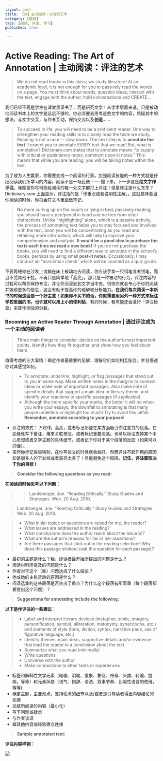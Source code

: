 ```yaml
---
layout: post
title: 【译】主动阅读：评注的艺术
category: [翻译]
tags: [阅读, 评注, 学习]
published: true

---
```


# Active Reading: The Art of Annotation | 主动阅读：评注的艺术

> We do not read books in this class; we study literature! At an academic level, it is not enough for you to passively read the words on a page. You must think about words, question ideas, interact with the text, engage with the author, hold conversations and CREATE...

我们已经不再是学生在课堂里读书了，而是研究文学！从学术层面来说，只是被动地阅读书本上的文字是远远不够的。你必须要去思考这些文字的内容，质疑其中的想法，与文字交互，与作者互动，保持交流以及**创造**……

> To succeed in life, you will need to be a proficient reader. One way to strengthen your reading skills is to closely read the texts we study. Reading is not a race -- slow down. The next step is to **annotate the text**. I expect you to annotate EVERY text that we read! But, what is annotation? Dictionary.com states that to annotate means “to supply with critical or explanatory notes; comment upon in notes.” This means that while you are reading, you will be taking notes within the text.

为了成为人生赢家，你需要变成一个阅读的行家。加强阅读技能的一种方式就是仔细阅读我们所学习的内容。阅读不是一场比赛 —— 慢下来。下一步就是**给文字作评注**。我期望你尽可能给阅读的每一处文字都打上评注！但是评注是什么东东？Dictionary.com 上面显示，评注指的是「作重点或者说明性注解」。这就意味着当你阅读的时候，你将会在文本里面做笔记。

> No more curling up on the couch or lying in bed, passively reading; you should have a pen/pencil in hand and be free from other distractions. Unlike "highlighting” alone, which is a passive activity, the process of annotating text helps you to stay focused and involved with the text. Soon you will be concentrating as you read and retaining more information, which will help to improve your comprehension and analysis. **It would be a good idea to purchase the texts each time we read a new book!** If you do not purchase the books, you will need to find a different way to annotate in the school’s books, perhaps by using small **post-it notes**. Occasionally, I may conduct an “annotation check” which will be counted as a quiz grade.

不要再蜷缩在沙发上或躺在床上被动地去阅读，你应该手拿一只钢笔或者铅笔，而且不受其他干扰。不再只是简单地「高亮」，那只是一种被动的行为，评注内容的过程可以帮你保持专注，并让你沉浸到到文字当中去。很快你就会专心于你的阅读并吸收更多的信息，这会有助于提高你的理解和分析能力。**在我们每次阅读一本新书的时候这会是一个好主意！**如果你不买书的话，你就需要用另外一种方式来标注学校里面的书，也许就可以用上小的**便利贴**。有的时候，我可能还会进行「评注检查」来算作测验的分数。

### Becoming an Active Reader Through Annotation | 通过评注成为一个主动的阅读者

> Three main things to consider: decide on the author’s most important points, identify how they fit together, and show how you feel about them.

值得考虑的三大事情：确定作者最重要的见解，理解它们如何相互配合，并且描述你对其感觉如何。

> * To annotate: *underline*, highlight, or flag passages that stand out to you in some way. Make written notes in the margins to connect ideas or make note of important passages. Also make note of specific details that support a main idea or literary theme, and identify your reactions to specific passages (if applicable).
> * Although the more specific your marks, the better it will be when you write your essays, the downfall to annotating is that many people underline or highlight too much! Try to avoid this pitfall. **Remember, annotate according to your purpose!**


  * 评注的方式：*下划线*，高亮，或者标记那些在某方面吸引你注意力的段落。在边缘处写下备注，用来关联想法，或者标记重要段落。也可以标注支持某个中心思想或者文学主题的具体细节，或者记下你对于某个段落的反应（如果可以的话）。
  * 虽然你标记得越特别，在你写论文的时候就会越好，然而评注不起作用的原因却是很多人的下划线或者高亮太多了！尽量避免这个陷阱。**记住，评注要取决于你的目标！**

> **Consider the following questions as you read:**

**在阅读的时候思考以下问题：**

> > Landsberger, Joe. “Reading Critically.” Study Guides and Strategies. Web. 20 Aug. 2010.

> Landsberger, Joe. “Reading Critically.” Study Guides and Strategies. Web. 20 Aug. 2010.

> * What initial topics or questions are raised for me, the reader?
> * What issues are addressed in the reading?
> * What conclusions does the author reach about the issue(s)?
> * What are the author’s reasons for his or her assertions?
> * Are there passages that stick out in the reading selection? Why does this passage stickout (ask this question for each passage)?

  * 最初的主题是什么？我，即读者最开始所提出的问题是什么？
  * 阅读材料所提及的问题是什么？
  * 作者对于这个（些）问题达成了什么结论？
  * 他或她的主张背后的原因是什么？
  * 阅读选集的这些段落是否突出了重点？为什么这个段落有所着重（每个段落都要提出这个问题）？

> **Suggestions for annotating include the following:**

**以下是作评注的一些建议：**

> * Label and interpret literary devices (metaphor, simile, imagery, personification, symbol, alliteration, metonymy, synecdoche, etc.) and elements of style (tone, diction, syntax, narrative pace, use of figurative language, etc.)
> * Identify themes, main ideas, supportive details and/or evidence that lead the reader to a conclusion about the text
> * Summarize what you read (minimally)
> * Write questions
> * Converse with the author
> * Make connections to other texts or experiences


  * 标签和解释性文学元素（暗喻、明喻、意象、象征、符号、头韵、转喻、提喻，等等）和元素风格（语气、措辞、语法、叙事节奏、比喻性语言的使用，等等)
  * 确定主题，主要观点，支持论点的细节以及/或者是引导读者得出内容结论的论据
  * 总结所阅读的内容（最小化）
  * 写下问题或疑虑
  * 与作者谈话
  * 跟其他内容或经验建立连接

> **Sample annotated text:**

**评注内容样例：**

![](//o7mw3gkkh.qnssl.com//images/2016/1469014013361.png)